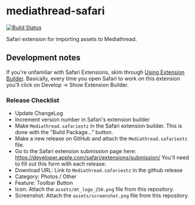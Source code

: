# mediathread-safari

[![Build Status](https://travis-ci.org/ccnmtl/mediathread-safari.svg?branch=master)](https://travis-ci.org/ccnmtl/mediathread-safari)

Safari extension for importing assets to Mediathread.

## Development notes

If you're unfamiliar with Safari Extensions, skim through [Using Extension Builder](https://developer.apple.com/library/content/documentation/Tools/Conceptual/SafariExtensionGuide/UsingExtensionBuilder/UsingExtensionBuilder.html). Basically, every time you open Safari to work on this extension you'll click on Develop -> Show Extension Builder.

### Release Checklist
* Update ChangeLog
* Increment version number in Safari's extension builder
* Make `Mediathread.safariextz` in the Safari extension builder. This is done with the "Build Package..." button.
* Make a new release on GitHub and attach the `Mediathread.safariextz` file.
* Go to the Safari extension submission page here:
  https://developer.apple.com/safari/extensions/submission/
  You'll need to fill out this form with each release:
* Download URL: Link to `Mediathread.safariextz` in the github release
* Category: Photos / Other
* Feature: Toolbar Button
* Icon: Attach the `assets/mt_logo_256.png` file from this repository.
* Screenshot: Attach the `assets/screenshot.png` file from this repository.
